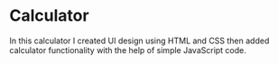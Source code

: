 # Calculator
In this calculator I created UI design using HTML and CSS then added calculator functionality with the help of simple JavaScript code.
